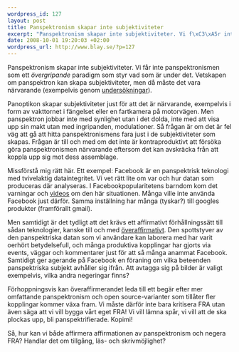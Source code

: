 ```yaml
--- 
wordpress_id: 127
layout: post
title: Panspektronism skapar inte subjektiviteter
excerpt: "Panspektronism skapar inte subjektiviteter. Vi f\xC3\xA5r inte panspektronismen som ett _\xC3\xB6vergripande_ paradigm som styr vad som \xC3\xA4r under det. Vetskapen om panspektron kan skapa subjektiviteter, men d\xC3\xA5 m\xC3\xA5ste det vara n\xC3\xA4rvarande. Fr\xC3\xA5gan \xC3\xA4r till och med om det inte \xC3\xA4r kontraproduktivt att f\xC3\xB6rs\xC3\xB6ka g\xC3\xB6ra panspektronismen n\xC3\xA4rvarande eftersom det kan avskr\xC3\xA4cka fr\xC3\xA5n att koppla upp sig mot dess assemblage."
date: 2008-10-01 19:20:03 +02:00
wordpress_url: http://www.blay.se/?p=127
---
```

Panspektronism skapar inte subjektiviteter. Vi får inte panspektronismen som ett _övergripande_ paradigm som styr vad som är under det. Vetskapen om panspektron kan skapa subjektiviteter, men då måste det vara närvarande (exempelvis genom <a href="http://www.vorratsdatenspeicherung.de/images/forsa_2008-06-03.pdf">undersökningar</a>).

Panoptikon skapar subjektiviteter just för att det är närvarande, exempelvis i form av vakttornet i fängelset eller en fartkamera på motorvägen. Men panspektron jobbar inte med synlighet utan i det dolda, inte med att visa upp sin makt utan med ingripanden, modulationer. Så frågan är om det är fel väg att gå att hitta panspektronismens fara just i de subjektiviteter som skapas. Frågan är till och med om det inte är kontraproduktivt att försöka göra panspektronismen närvarande eftersom det kan avskräcka från att koppla upp sig mot dess assemblage.

Missförstå mig rätt här. Ett exempel: Facebook är en panspektrisk teknologi med tvivelaktig dataintegritet. Vi vet rätt lite om var och hur datan som produceras där analyseras. I Facebookpopularitetens barndom kom det varningar och <a href="http://www.youtube.com/watch?v=ZMWz3G_gPhU">videos</a> om den här situationen. Många ville inte använda Facebook just därför. Samma inställning har många (tyskar?) till googles produkter (framförallt gmail).

Men samtidigt är det tydligt att det krävs ett affirmativt förhållningssätt till sådan teknologier, kanske till och med <a href="http://copyriot.se/2007/11/01/angaende-antifacebookianismen/">överaffirmativt</a>. Den spottstyver av den panspektriska datan som vi användare kan laborera med har varit oerhört betydelsefull, och många produktiva kopplingar har gjorts via events, väggar och kommentarer just för att så många anammat Facebook. Samtidigt ger agerande på Facebook en föraning om vilka beteenden panspektriska subjekt avhåller sig ifrån. Att avtagga sig på bilder är valigt exempelvis, vilka andra negeringar finns?

Förhoppningsvis kan överaffirmerandet leda till ett begär efter mer omfattande panspektronism och open source-varianter som tillåter fler kopplingar kommer växa fram. Vi måste därför inte bara kritisera FRA utan även säga att vi vill bygga vårt eget FRA! Vi vill lämna spår, vi vill att de ska plockas upp, bli panspektrifierade. Kopimi!

Så, hur kan vi både affirmera affirmationen av panspektronism och negera FRA? Handlar det om tillgång, läs- och skrivmöjlighet?
